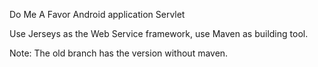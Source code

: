 Do Me A Favor Android application Servlet

Use Jerseys as the Web Service framework, use Maven as building tool.

Note: The old branch has the version without maven.
